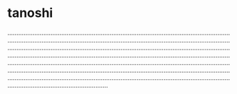 # tanoshi

............................................................................................................................................................................................................................................................................................................................................................................................................................................................................................................................................................................................................................................................................................................................................................................................................................................................................................................................................................